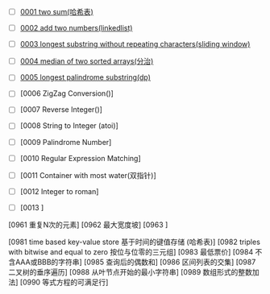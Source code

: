 



- [ ] [0001 two sum(哈希表)](https://github.com/corykingsf/hack-interview-handbook/blob/main/%E5%93%88%E5%B8%8C%E8%A1%A8/lc1.two_sum.md)
- [ ] [0002 add two numbers(linkedlist)](https://github.com/corykingsf/hack-interview-handbook/blob/main/linkedlist/lc2.add_two_numbers.md)
- [ ] [0003 longest substring without repeating characters(sliding window)](https://github.com/corykingsf/hack-interview-handbook/blob/main/sliding_window/l3.longest_substring_without_repeating_characters.md)
- [ ] [0004 median of two sorted arrays(分治)](https://github.com/corykingsf/hack-interview-handbook/blob/main/%E5%88%86%E6%B2%BB/lc3.median_of_two_sorted_arrays.md)
- [ ] [0005 longest palindrome substring(dp)]()
- [ ] [0006 ZigZag Conversion()]
- [ ] [0007 Reverse Integer()]
- [ ] [0008 String to Integer (atoi)]
- [ ] [0009 Palindrome Number]
- [ ] [0010 Regular Expression Matching]
- [ ] [0011 Container with most water(双指针)]
- [ ] [0012 Integer to roman]
- [ ] [0013 ]



[0961 重复N次的元素]
[0962 最大宽度坡]
[0963 ]

[0981 time based key-value store 基于时间的键值存储 (哈希表)]
[0982 triples with bitwise and equal to zero 按位与位零的三元组]
[0983 最低票价]
[0984 不含AAA或BBB的字符串]
[0985 查询后的偶数和]
[0986 区间列表的交集]
[0987 二叉树的垂序遍历]
[0988 从叶节点开始的最小字符串]
[0989 数组形式的整数加法]
[0990 等式方程的可满足行]